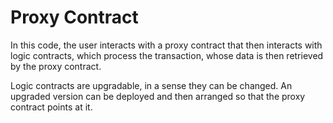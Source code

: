 # Proxy Contract

In this code, the user interacts with a proxy contract that then interacts with logic contracts, which process the transaction, whose data is then retrieved by the proxy contract.

Logic contracts are upgradable, in a sense they can be changed. An upgraded version can be deployed and then arranged so that the proxy contract points at it.
